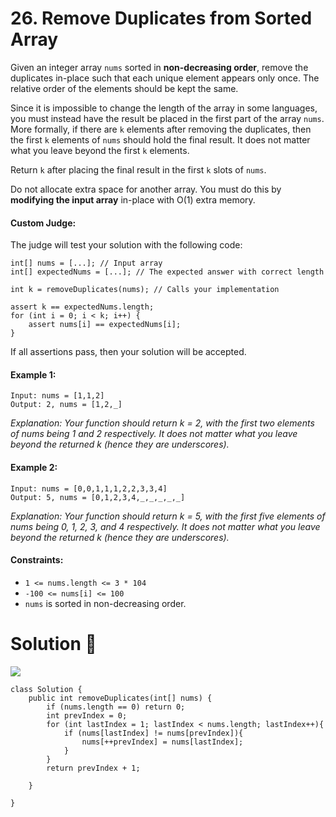 # 26. Remove Duplicates from Sorted Array

Given an integer array ```nums``` sorted in **non-decreasing order**, remove the duplicates in-place such that each unique element appears only once. 
The relative order of the elements should be kept the same.

Since it is impossible to change the length of the array in some languages, you must instead have the result be placed in the first part of the array ```nums```. 
More formally, if there are ```k``` elements after removing the duplicates, then the first ```k``` elements of ```nums``` should hold the final result. 
It does not matter what you leave beyond the first ```k``` elements.

Return ```k``` after placing the final result in the first ```k``` slots of ```nums```.

Do not allocate extra space for another array. You must do this by **modifying the input array** in-place with O(1) extra memory.

#### Custom Judge:

The judge will test your solution with the following code:
```
int[] nums = [...]; // Input array
int[] expectedNums = [...]; // The expected answer with correct length

int k = removeDuplicates(nums); // Calls your implementation

assert k == expectedNums.length;
for (int i = 0; i < k; i++) {
    assert nums[i] == expectedNums[i];
}
```
If all assertions pass, then your solution will be accepted.

#### Example 1:
```
Input: nums = [1,1,2]
Output: 2, nums = [1,2,_]
```
*Explanation: Your function should return k = 2, with the first two elements of nums being 1 and 2 respectively.
It does not matter what you leave beyond the returned k (hence they are underscores).*

#### Example 2:
```
Input: nums = [0,0,1,1,1,2,2,3,3,4]
Output: 5, nums = [0,1,2,3,4,_,_,_,_,_]
```
*Explanation: Your function should return k = 5, with the first five elements of nums being 0, 1, 2, 3, and 4 respectively.
It does not matter what you leave beyond the returned k (hence they are underscores).*
 
#### Constraints:

- ```1 <= nums.length <= 3 * 104```
- ```-100 <= nums[i] <= 100```
- ```nums``` is sorted in non-decreasing order.

# Solution :dart:
![](https://img.shields.io/badge/language-Java-green.svg)

```
class Solution {
    public int removeDuplicates(int[] nums) {
        if (nums.length == 0) return 0;
        int prevIndex = 0;
        for (int lastIndex = 1; lastIndex < nums.length; lastIndex++){
            if (nums[lastIndex] != nums[prevIndex]){
                nums[++prevIndex] = nums[lastIndex];       
            }
        }
        return prevIndex + 1;

    }
    
}
```

